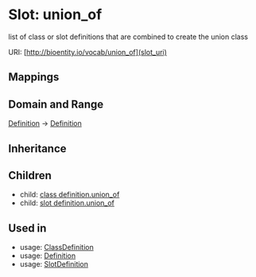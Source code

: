 # Slot: union_of


list of class or slot definitions that are combined to create the union class

URI: [http://bioentity.io/vocab/union_of](slot_uri)
## Mappings

## Domain and Range

[Definition](Definition.md) -> [Definition](Definition.md)
## Inheritance

## Children

 *  child: [class definition.union_of](class_definition_union_of.md)
 *  child: [slot definition.union_of](slot_definition_union_of.md)
## Used in

 *  usage: [ClassDefinition](ClassDefinition.md)
 *  usage: [Definition](Definition.md)
 *  usage: [SlotDefinition](SlotDefinition.md)
